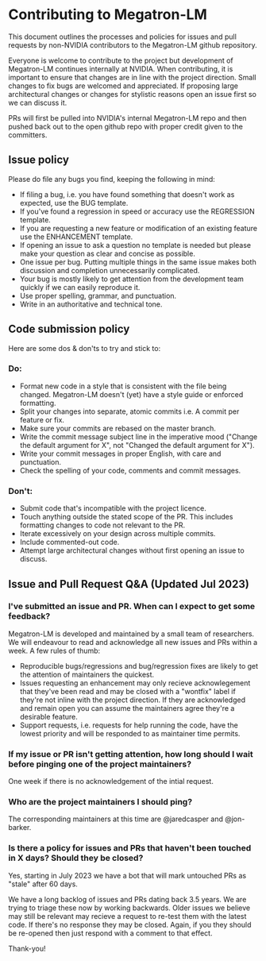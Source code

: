 # Contributing to Megatron-LM

This document outlines the processes and policies for issues and pull requests by non-NVIDIA contributors to the Megatron-LM github repository.

Everyone is welcome to contribute to the project but development of Megatron-LM continues internally at NVIDIA. When contributing, it is important to ensure that changes are in line with the project direction. Small changes to fix bugs are welcomed and appreciated. If proposing large architectural changes or changes for stylistic reasons open an issue first so we can discuss it.

PRs will first be pulled into NVIDIA's internal Megatron-LM repo and then pushed back out to the open github repo with proper credit given to the committers.

## Issue policy

Please do file any bugs you find, keeping the following in mind:

- If filing a bug, i.e. you have found something that doesn't work as expected, use the BUG template.
- If you've found a regression in speed or accuracy use the REGRESSION template.
- If you are requesting a new feature or modification of an existing feature use the ENHANCEMENT template.
- If opening an issue to ask a question no template is needed but please make your question as clear and concise as possible.
- One issue per bug. Putting multiple things in the same issue makes both discussion and completion unnecessarily complicated.
- Your bug is mostly likely to get attention from the development team quickly if we can easily reproduce it.
- Use proper spelling, grammar, and punctuation.
- Write in an authoritative and technical tone.

## Code submission policy

Here are some dos & don'ts to try and stick to:

### Do:

- Format new code in a style that is consistent with the file being changed. Megatron-LM doesn't (yet) have a style guide or enforced formatting.
- Split your changes into separate, atomic commits i.e. A commit per feature or fix.
- Make sure your commits are rebased on the master branch.
- Write the commit message subject line in the imperative mood ("Change the default argument for X", not "Changed the default argument for X").
- Write your commit messages in proper English, with care and punctuation.
- Check the spelling of your code, comments and commit messages.

### Don't:

- Submit code that's incompatible with the project licence.
- Touch anything outside the stated scope of the PR. This includes formatting changes to code not relevant to the PR.
- Iterate excessively on your design across multiple commits.
- Include commented-out code.
- Attempt large architectural changes without first opening an issue to discuss.

## Issue and Pull Request Q&A (Updated Jul 2023)

### I've submitted an issue and PR. When can I expect to get some feedback?

Megatron-LM is developed and maintained by a small team of researchers. We will endeavour to read and acknowledge all new issues and PRs within a week. A few rules of thumb:
- Reproducible bugs/regressions and bug/regression fixes are likely to get the attention of maintainers the quickest.
- Issues requesting an enhancement may only recieve acknowlegement that they've been read and may be closed with a "wontfix" label if they're not inline with the project direction. If they are acknowledged and remain open you can assume the maintainers agree they're a desirable feature.
- Support requests, i.e. requests for help running the code, have the lowest priority and will be responded to as maintainer time permits.

### If my issue or PR isn't getting attention, how long should I wait before pinging one of the project maintainers?

One week if there is no acknowledgement of the intial request.

### Who are the project maintainers I should ping?

The corresponding maintainers at this time are @jaredcasper and @jon-barker.

### Is there a policy for issues and PRs that haven't been touched in X days? Should they be closed?

Yes, starting in July 2023 we have a bot that will mark untouched PRs as "stale" after 60 days.

We have a long backlog of issues and PRs dating back 3.5 years. We are trying to triage these now by working backwards. Older issues we believe may still be relevant may recieve a request to re-test them with the latest code. If there's no response they may be closed. Again, if you they should be re-opened then just respond with a comment to that effect.

Thank-you!
